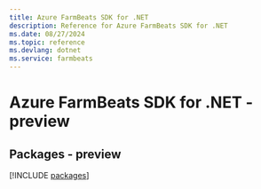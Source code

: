 ```yaml
---
title: Azure FarmBeats SDK for .NET
description: Reference for Azure FarmBeats SDK for .NET
ms.date: 08/27/2024
ms.topic: reference
ms.devlang: dotnet
ms.service: farmbeats
---
```

# Azure FarmBeats SDK for .NET - preview
## Packages - preview
[!INCLUDE [packages](farmbeats-index.md)]